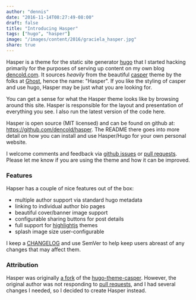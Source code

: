 ```yaml
---
author: "dennis"
date: "2016-11-14T08:27:49-08:00"
draft: false
title: "Introducing Hasper"
tags: ["hugo", "hasper"]
image: "/images/content/2016/graciela_hasper.jpg"
share: true
---
```


Hasper is a theme for the static site generator [hugo](https://gohugo.io/) that I started hacking primarily for the purposes of serving up content on my own blog [dencold.com](http://www.dencold.com). It sources *heavily* from the beautiful [casper](https://github.com/TryGhost/Casper) theme by the folks at [Ghost](https://ghost.org/), hence the name: "Hasper". If you like the styling of casper and use hugo, Hasper may be just what you are looking for.

You can get a sense for what the Hasper theme looks like by browsing around this site. Hasper is responsible for the layout and presentation of everything you see. I also run the latest version of the code here.

Hasper is open source (MIT licensed) and can be found on github at: https://github.com/dencold/hasper. The README there goes into more detail on how you can install and use Hasper/Hugo for your own personal website.

I welcome comments and feedback via [github issues](https://github.com/dencold/hasper/issues) or [pull requests](https://github.com/dencold/hasper/pulls). Please let me know if you are using the theme and how it can be improved.

### Features

Hapser has a couple of nice features out of the box:

- multiple author support via standard hugo metadata
- linking to individual author bio pages
- beautiful cover/banner image support
- configurable sharing buttons for post details
- full support for [highlightjs](https://highlightjs.org/) themes
- splash image size user-configurable

I keep a [CHANGELOG](https://github.com/dencold/hasper/blob/master/CHANGELOG.md) and use SemVer to help keep users abreast of any changes that may affect them.

### Attribution

Hasper was originally [a fork](https://github.com/dencold/hugo-theme-casper) of the [hugo-theme-casper](https://github.com/vjeantet/hugo-theme-casper). However, the original author was not responding to [pull requests](https://github.com/vjeantet/hugo-theme-casper/pull/41), and I had several changes I needed, so I decided to create Hasper instead.
